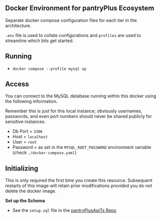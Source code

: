 ## Docker Environment for pantryPlus Ecosystem

Separate docker compose configuration files for each tier in the architecture.

`.env` file is used to collate configurations and `profiles` are used to streamline which bits get started.

## Running

* `docker compose --profile mysql up`

## Access

You can connect to the MySQL database running within this docker using the following information.

Remember this is just for this local instance; obviously usernames, passwords, and even port numbers should never be shared publicly for sensitive instances.

* Db Port = `3306`
* Host = `localhost`
* User = `root`
* Password = as set in the `MYSQL_ROOT_PASSWORD` environment variable (check `./docker-compose.yaml`)

## Initializing

This is only required the first time you create this resource. Subsequent restarts of this image will retain prior modifications provided you do not delete the docker image.

**Set up the Schema**

* See the `setup.sql` file in the [pantryPlusApiTs Repo](https://github.com/askewsoft/pantryPlusApiTs/tree/main/schema)
